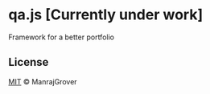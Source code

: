 # qa.js [Currently under work]
Framework for a better portfolio

## License
[MIT](https://github.com/ManrajGrover/qa.js/blob/master/LICENSE) © ManrajGrover
